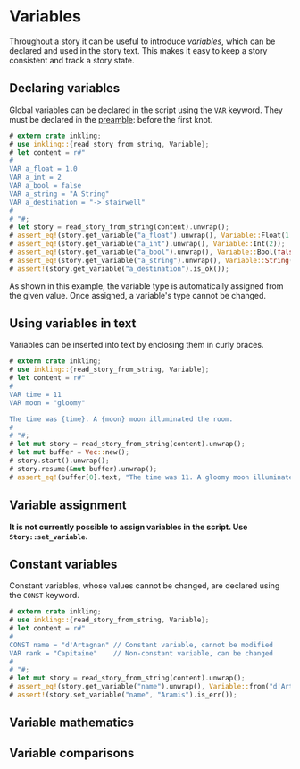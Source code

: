 # Variables

Throughout a story it can be useful to introduce *variables*, which can be declared
and used in the story text. This makes it easy to keep a story consistent and track
a story state.

## Declaring variables

Global variables can be declared in the script using the `VAR` keyword. They
must be declared in the [preamble](structure.md#preamble): before the first knot.

```rust
# extern crate inkling;
# use inkling::{read_story_from_string, Variable};
# let content = r#"
#
VAR a_float = 1.0
VAR a_int = 2
VAR a_bool = false
VAR a_string = "A String"
VAR a_destination = "-> stairwell"
#
# "#;
# let story = read_story_from_string(content).unwrap();
# assert_eq!(story.get_variable("a_float").unwrap(), Variable::Float(1.0));
# assert_eq!(story.get_variable("a_int").unwrap(), Variable::Int(2));
# assert_eq!(story.get_variable("a_bool").unwrap(), Variable::Bool(false));
# assert_eq!(story.get_variable("a_string").unwrap(), Variable::String("A String".to_string()));
# assert!(story.get_variable("a_destination").is_ok());
```

As shown in this example, the variable type is automatically assigned from
the given value. Once assigned, a variable's type cannot be changed.

## Using variables in text

Variables can be inserted into text by enclosing them in curly braces.

```rust
# extern crate inkling;
# use inkling::{read_story_from_string, Variable};
# let content = r#"
#
VAR time = 11
VAR moon = "gloomy"

The time was {time}. A {moon} moon illuminated the room.
#
# "#;
# let mut story = read_story_from_string(content).unwrap();
# let mut buffer = Vec::new();
# story.start().unwrap();
# story.resume(&mut buffer).unwrap();
# assert_eq!(buffer[0].text, "The time was 11. A gloomy moon illuminated the room.\n");
```

## Variable assignment

**It is not currently possible to assign variables in the script. Use `Story::set_variable`.**

## Constant variables

Constant variables, whose values cannot be changed, are declared using the `CONST` keyword.

```rust
# extern crate inkling;
# use inkling::{read_story_from_string, Variable};
# let content = r#"
#
CONST name = "d'Artagnan" // Constant variable, cannot be modified
VAR rank = "Capitaine"    // Non-constant variable, can be changed
#
# "#;
# let mut story = read_story_from_string(content).unwrap();
# assert_eq!(story.get_variable("name").unwrap(), Variable::from("d'Artagnan"));
# assert!(story.set_variable("name", "Aramis").is_err());
```

## Variable mathematics

## Variable comparisons